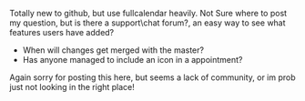 Totally new to github, but use fullcalendar heavily.
Not Sure where to post my question, but is there a support\chat forum?, an easy way to see what features users have added?
- When will changes get merged with the master?
- Has anyone managed to include an icon in a appointment?

Again sorry for posting this here, but seems a lack of community, or im prob just not looking in the right place!
